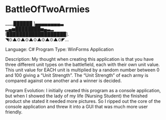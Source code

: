 # BattleOfTwoArmies

____██████ ]▄▄▄▄▄▄▄▄▃                         
▂▄▅████████▅▄▃▂                                   
I███████████████████].   
 ◥⊙▲⊙▲⊙▲⊙▲⊙▲⊙▲⊙◤...                              

Language: 
C#
Program Type: 
WinForms Application 

Description:
My thought when creating this application is that you have three different unit types on the battlefield, each with their own unit value. This unit value for EACH unit is multiplied by a random number between 0 and 100 giving a “Unit Strength”. The “Unit Strength” of each army is compared against one another and a winner is decided. 

Program Evolution: 
I initially created this program as a console application, but when I showed the lady of my life (Nursing Student) the finished product she stated it needed more pictures. So I ripped out the core of the console application and threw it into a GUI that was much more user friendly. 
